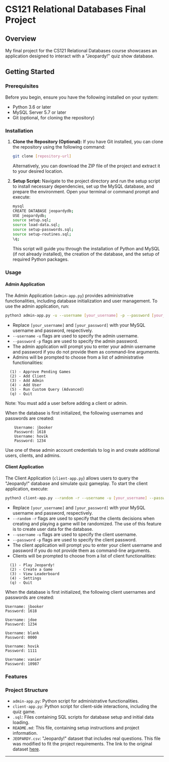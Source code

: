 # CS121 Relational Databases Final Project

## Overview

My final project for the CS121 Relational Databases course showcases an application designed to interact with a "Jeopardy!" quiz show database. 

## Getting Started

### Prerequisites

Before you begin, ensure you have the following installed on your system:
- Python 3.6 or later
- MySQL Server 5.7 or later
- Git (optional, for cloning the repository)

### Installation

1. **Clone the Repository (Optional):** If you have Git installed, you can clone the repository using the following command:
   ```bash
   git clone [repository-url]
   ```
   Alternatively, you can download the ZIP file of the project and extract it to your desired location.

2. **Setup Script:** Navigate to the project directory and run the setup script to install necessary dependencies, set up the MySQL database, and prepare the environment. Open your terminal or command prompt and execute:
   ```bash
   mysql
   CREATE DATABASE jeopardydb;
   USE jeopardydb;
   source setup.sql;
   source load-data.sql;
   source setup-passwords.sql;
   source setup-routines.sql;
   \q;
   ```
   This script will guide you through the installation of Python and MySQL (if not already installed), the creation of the database, and the setup of required Python packages.

### Usage

#### Admin Application

The Admin Application (`admin-app.py`) provides administrative functionalities, including database initialization and user management. To use the admin application, run:
```bash
python3 admin-app.py -u --username [your_username] -p --password [your_password]
```
* Replace `[your_username]` and `[your_password]` with your MySQL username and password, respectively.
* `--username` `-u` flags are used to specify the admin username.
* `--password` `-p` flags are used to specify the admin password.
* The admin application will prompt you to enter your admin username and password if you do not provide them as command-line arguments.
* Admins will be prompted to choose from a list of administrative functionalities:
```angular2html
  (1) - Approve Pending Games
  (2) - Add Client
  (3) - Add Admin
  (4) - Add User
  (5) - Run Custom Query (Advanced)
  (q) - Quit
```
Note: You must add a user before adding a client or admin.


When the database is first initialized, the following usernames and passwords are created:
```angular2html
    Username: jbooker
    Password: 1618
    Username: hovik
    Password: 1234
```
Use one of these admin account credentials to log in and create additional users, clients, and admins.
#### Client Application

The Client Application (`client-app.py`) allows users to query the "Jeopardy!" database and simulate quiz gameplay. To start the client application, execute:
```bash
python3 client-app.py --random -r --username -u [your_username] --password -p [your_password]
```
* Replace `[your_username]` and `[your_password]` with your MySQL username and password, respectively.
* `--random` `-r` flags are used to specify that the clients decisions when creating and playing a game will be randomized. The use of this feature is to create user data for the database.
* `--username` `-u` flags are used to specify the client username.
* `--password` `-p` flags are used to specify the client password.
* The client application will prompt you to enter your client username and password if you do not provide them as command-line arguments.
* Clients will be prompted to choose from a list of client functionalities:
```angular2html
  (1) - Play Jeopardy!
  (2) - Create a Game
  (3) - View Leaderboard
  (4) - Settings
  (q) - Quit
```
When the database is first initialized, the following client usernames and passwords are created:
```
Username: jbooker
Password: 1618

Username: jdoe
Password: 1234

Username: blank
Password: 0000

Username: hovik
Password: 1111

Username: vanier
Password: 10987
```
### Features

### Project Structure

- `admin-app.py`: Python script for administrative functionalities.
- `client-app.py`: Python script for client-side interactions, including the quiz game.
- `.sql`: Files containing SQL scripts for database setup and initial data loading.
- `README.md`: This file, containing setup instructions and project information.
- `JEOPARDY.csv`: "Jeopardy!" dataset that includes real questions. This file was modified to fit the project requirements. The link to the original dataset [here](https://www.kaggle.com/datasets/tunguz/200000-jeopardy-questions).

---